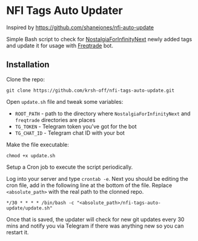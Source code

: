 # NFI Tags Auto Updater

Inspired by https://github.com/shanejones/nfi-auto-update

Simple Bash script to check for [NostalgiaForInfinityNext](https://github.com/iterativv/NostalgiaForInfinity) newly added tags and update it for usage with [Freqtrade](https://github.com/freqtrade/freqtrade) bot.

## Installation

Clone the repo:
```
git clone https://github.com/krsh-off/nfi-tags-auto-update.git
```

Open `update.sh` file and tweak some variables:
- `ROOT_PATH` - path to the directory where `NostalgiaForInfinityNext` and `freqtrade` directories are places
- `TG_TOKEN` - Telegram token you've got for the bot
- `TG_CHAT_ID` - Telegram chat ID with your bot

Make the file executable:
```
chmod +x update.sh
```

Setup a Cron job to execute the script periodically.

Log into your server and type `crontab -e`. Next you should be editing the cron file, add in the following line at the bottom of the file.
Replace `<absolute_path>` with the real path to the clonned repo.

```
*/30 * * * * /bin/bash -c "<absolute_path>/nfi-tags-auto-update/update.sh"
```

Once that is saved, the updater will check for new git updates every 30 mins and notify you via Telegram if there was anything new so you can restart it.
